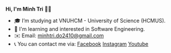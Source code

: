 
**Hi, I'm Minh Tri** 👋😄
- 🎓 I’m studying at VNUHCM - University of Science (HCMUS).
- 🎯 I'm learning and interested in Software Engineering.
- ✉️ Email: minhtri.do2410@gmail.com
- 📞 You can contact me via:
[Facebook](https://www.facebook.com/mitidevus/)
[Instagram](https://www.instagram.com/tori.2410/)
[Youtube](https://www.youtube.com/channel/UCwKHY4Kc7JZLPLEIGQahtAA)
